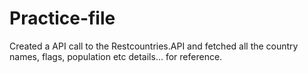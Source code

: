 # Practice-file

Created a API call to the Restcountries.API and fetched all the country names, flags, population etc details... for reference.
